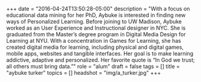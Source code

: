 +++
date = "2016-04-24T13:50:28-05:00"
description = "With a focus on educational data mining for her PhD, Aybuke is interested in finding new ways of Personalized Learning. Before joining to UW Madison, Aybuke worked as an User Experience and Instructional designer in NYC. She is graduated from the Master’s degree program in Digital Media Design for Learning at NYU. With a concentration in Games for Learning, she has created digital media for learning, including physical and digital games, mobile apps, websites and tangible interfaces. Her goal is to make learning addictive, adaptive and personalized. Her favorite quote is “In God we trust; all others must bring data.”"
role = "alum"
draft = false
tags = []
title = "aybuke turker"
topics = []
headshot = "img/a_turker.jpg"
+++
